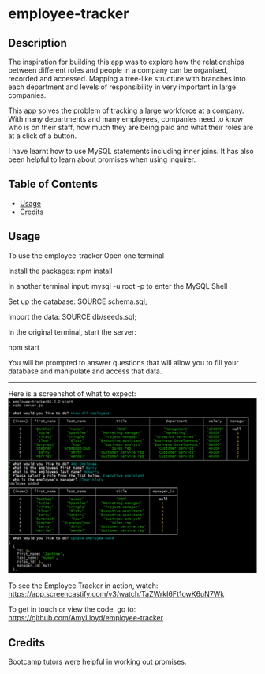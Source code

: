 # employee-tracker

## Description
The inspiration for building this app was to explore how the relationships between different roles and people in a company can be organised, recorded and accessed. Mapping a tree-like structure with branches into each department and levels of responsibility in very important in large companies. 

This app solves the problem of tracking a large workforce at a company. With many departments and many employees, companies need to know who is on their staff, how much they are being paid and what their roles are at a click of a button. 

I have learnt how to use MySQL statements including inner joins. It has also been helpful to learn about promises when using inquirer. 

## Table of Contents
- [Usage](#usage)
- [Credits](#credits)

## Usage
To use the employee-tracker 
Open one terminal

Install the packages:
npm install

In another terminal input:
mysql -u root -p to enter the MySQL Shell

Set up the database: 
SOURCE schema.sql;

Import the data:
SOURCE db/seeds.sql;

In the original terminal, start the server:

npm start

You will be prompted to answer questions that will allow you to fill your database and manipulate and access that data.

---------

Here is a screenshot of what to expect:
![Employee-tracker screenshot](assets/Employee%20tracker%20screenshot.png)


To see the Employee Tracker in action, watch: 
https://app.screencastify.com/v3/watch/TaZWrkI6Ft1owK6uN7Wk 

To get in touch or view the code, go to:
https://github.com/AmyLloyd/employee-tracker 

## Credits
Bootcamp tutors were helpful in working out promises.